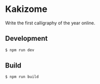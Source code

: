 # Kakizome

Write the first calligraphy of the year online.

## Development

```bash
$ npm run dev
```

## Build

```bash
$ npm run build
```
